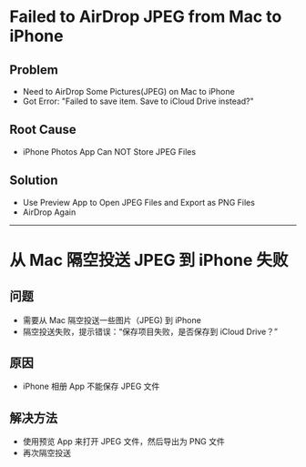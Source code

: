 # Failed to AirDrop JPEG from Mac to iPhone

## Problem
* Need to AirDrop Some Pictures(JPEG) on Mac to iPhone
* Got Error: "Failed to save item. Save to iCloud Drive instead?"

## Root Cause
* iPhone Photos App Can NOT Store JPEG Files

## Solution
* Use Preview App to Open JPEG Files and Export as PNG Files
* AirDrop Again

------------

# 从 Mac 隔空投送 JPEG 到 iPhone 失败

## 问题
* 需要从 Mac 隔空投送一些图片（JPEG)  到 iPhone
* 隔空投送失败，提示错误：“保存项目失败，是否保存到 iCloud Drive？”

## 原因
* iPhone 相册 App 不能保存 JPEG 文件

## 解决方法
* 使用预览 App 来打开 JPEG 文件，然后导出为 PNG 文件
* 再次隔空投送
